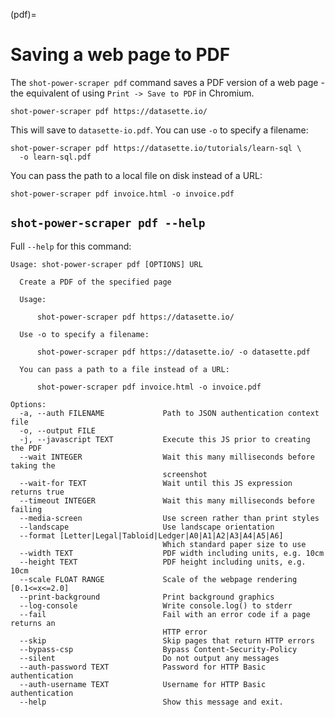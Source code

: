 (pdf)=

# Saving a web page to PDF

The `shot-power-scraper pdf` command saves a PDF version of a web page - the equivalent of using `Print -> Save to PDF` in Chromium.

    shot-power-scraper pdf https://datasette.io/

This will save to `datasette-io.pdf`. You can use `-o` to specify a filename:

    shot-power-scraper pdf https://datasette.io/tutorials/learn-sql \
      -o learn-sql.pdf

You can pass the path to a local file on disk instead of a URL:

    shot-power-scraper pdf invoice.html -o invoice.pdf

## `shot-power-scraper pdf --help`

Full `--help` for this command:

<!-- [[[cog
import cog
from shot_power_scraper import cli
from click.testing import CliRunner
runner = CliRunner()
result = runner.invoke(cli.cli, ["pdf", "--help"])
help = result.output.replace("Usage: cli", "Usage: shot-power-scraper")
cog.out(
    "```\n{}\n```\n".format(help.strip())
)
]]] -->
```
Usage: shot-power-scraper pdf [OPTIONS] URL

  Create a PDF of the specified page

  Usage:

      shot-power-scraper pdf https://datasette.io/

  Use -o to specify a filename:

      shot-power-scraper pdf https://datasette.io/ -o datasette.pdf

  You can pass a path to a file instead of a URL:

      shot-power-scraper pdf invoice.html -o invoice.pdf

Options:
  -a, --auth FILENAME             Path to JSON authentication context file
  -o, --output FILE
  -j, --javascript TEXT           Execute this JS prior to creating the PDF
  --wait INTEGER                  Wait this many milliseconds before taking the
                                  screenshot
  --wait-for TEXT                 Wait until this JS expression returns true
  --timeout INTEGER               Wait this many milliseconds before failing
  --media-screen                  Use screen rather than print styles
  --landscape                     Use landscape orientation
  --format [Letter|Legal|Tabloid|Ledger|A0|A1|A2|A3|A4|A5|A6]
                                  Which standard paper size to use
  --width TEXT                    PDF width including units, e.g. 10cm
  --height TEXT                   PDF height including units, e.g. 10cm
  --scale FLOAT RANGE             Scale of the webpage rendering  [0.1<=x<=2.0]
  --print-background              Print background graphics
  --log-console                   Write console.log() to stderr
  --fail                          Fail with an error code if a page returns an
                                  HTTP error
  --skip                          Skip pages that return HTTP errors
  --bypass-csp                    Bypass Content-Security-Policy
  --silent                        Do not output any messages
  --auth-password TEXT            Password for HTTP Basic authentication
  --auth-username TEXT            Username for HTTP Basic authentication
  --help                          Show this message and exit.
```
<!-- [[[end]]] -->
